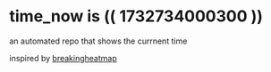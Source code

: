 # time_now is (( 1732734000300 ))

an automated repo that shows the currnent time

inspired by [breakingheatmap](https://github.com/breakingheatmap/breakingheatmap)